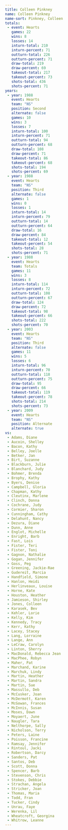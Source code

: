```yaml
---
title: Colleen Pinkney
name: Colleen Pinkney
name-sort: Pinkney, Colleen
totals:
 - event: Hearts
   games: 22
   wins: 8
   losses: 14
   inturn-total: 210
   inturn-percent: 71
   outturn-total: 226
   outturn-percent: 71
   draw-total: 219
   draw-percent: 69
   takeout-total: 217
   takeout-percent: 73
   shots-total: 436
   shots-percent: 71
years:
 - year: 1988
   event: Hearts
   team: "NS"
   position: Second
   alternate: false
   games: 10
   wins: 3
   losses: 7
   inturn-total: 100
   inturn-percent: 71
   outturn-total: 94
   outturn-percent: 68
   draw-total: 108
   draw-percent: 71
   takeout-total: 86
   takeout-percent: 68
   shots-total: 194
   shots-percent: 69
 - year: 1988
   event: Hearts
   team: "NS"
   position: Third
   alternate: false
   games: 1
   wins: 0
   losses: 1
   inturn-total: 14
   inturn-percent: 79
   outturn-total: 14
   outturn-percent: 64
   draw-total: 16
   draw-percent: 84
   takeout-total: 12
   takeout-percent: 54
   shots-total: 28
   shots-percent: 71
 - year: 1988
   event: Hearts
   team: Totals
   games: 11
   wins: 3
   losses: 8
   inturn-total: 114
   inturn-percent: 72
   outturn-total: 108
   outturn-percent: 67
   draw-total: 124
   draw-percent: 72
   takeout-total: 98
   takeout-percent: 66
   shots-total: 222
   shots-percent: 70
 - year: 2003
   event: Hearts
   team: "NS"
   position: Third
   alternate: false
   games: 11
   wins: 5
   losses: 6
   inturn-total: 96
   inturn-percent: 70
   outturn-total: 118
   outturn-percent: 75
   draw-total: 95
   draw-percent: 66
   takeout-total: 119
   takeout-percent: 78
   shots-total: 214
   shots-percent: 73
 - year: 2009
   event: Hearts
   team: "NS"
   position: Alternate
   alternate: true
vs:
 - Adams, Diane
 - Aucoin, Shelley
 - Bacon, Kathy
 - Belley, Joelle
 - Betker, Jan
 - Birt, Suzanne
 - Blackburn, Julie
 - Blanchard, Judy
 - Bohmer, Brenda
 - Brophy, Kathy
 - Byers, Denise
 - Campbell, Gloria
 - Chapman, Kathy
 - Cleutinx, Marlene
 - Clinch, Donna
 - Cochrane, Judy
 - Cormier, Sharon
 - Cunningham, Cathy
 - Delahunt, Nancy
 - Dezura, Diane
 - Dunn, Anne
 - Englot, Michelle
 - Enright, Barb
 - Fast, Lois
 - Fister, Teri
 - Fister, Toni
 - Gagnon, Nathalie
 - Gogan, Jennifer
 - Goss, Peg
 - Greening, Jackie-Rae
 - Gudereit, Marcia
 - Handfield, Simone
 - Hanlon, Heidi
 - Herlinveaux, Louise
 - Horne, Kate
 - Houston, Heather
 - Jamieson, Shirley
 - Jones, Colleen
 - Karasek, Bev
 - Kehler, Lorie
 - Kelly, Kim
 - Kennedy, Tracy
 - Kerr, Kathy
 - Lacey, Stacey
 - Lang, Lorraine
 - Lange, Ann
 - LeCraw, Carolyn
 - Linton, Sherry
 - MacDonald, Rebecca Jean
 - MacPhee, Robyn
 - Maher, Pat
 - Marchand, Karine
 - Marchuk, Lindy
 - Martin, Heather
 - Martin, Sandra
 - Martin, Sue
 - Massullo, Deb
 - McCusker, Joan
 - McDermott, Karen
 - McGowan, Frances
 - McInnis, Susan
 - Moses, Dawn
 - Moyaert, June
 - Naugler, Tara
 - Nelthorpe, Sally
 - Nicholson, Terry
 - Peters, Laine
 - Poisson, Francine
 - Ramsay, Jennifer
 - Rintoul, Jacki
 - Robertson, Darcy
 - Sanders, Pat
 - Santos, Deb
 - Scott, Donna
 - Spencer, Barb
 - Stevenson, Chris
 - Stokes, Debbie
 - Strachan, Angela
 - Stricker, Joan
 - Thomas, Maria
 - Todd, Fran
 - Tucker, Cindy
 - Unrau, Faye
 - Werenka, Lil
 - Wheatcroft, Georgina
 - Whitrow, Leanne
---
```

